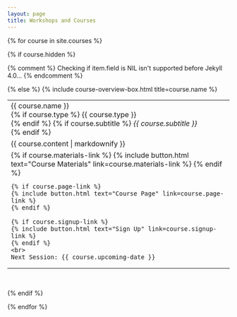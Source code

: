 ```yaml
---
layout: page
title: Workshops and Courses
---
```

{% for course in site.courses %}

{% if course.hidden %}

  {% comment %} Checking if item.field is NIL isn't supported before Jekyll 4.0... {% endcomment %}

{% else %}
  {% include course-overview-box.html title=course.name %}

  <table class="training-courses"><tr>
  <td class="course-title" id="{{ course.name | slugify }}">
    <span class="course-name">{{ course.name }}</span>
    <br>
    {% if course.type %}
    {{ course.type }}<br>
    {% endif %}
    {% if course.subtitle %}
    <i>{{ course.subtitle }}</i><br>
    {% endif %}
  </td>
  </tr><tr>
  <td class="course-content">{{ course.content | markdownify }}</td>
  </tr><tr>
  <td class="course-upcoming-date">
    {% if course.materials-link %}
    {% include button.html text="Course Materials" link=course.materials-link %}
    {% endif %}

    {% if course.page-link %}
    {% include button.html text="Course Page" link=course.page-link %}
    {% endif %}

    {% if course.signup-link %}
    {% include button.html text="Sign Up" link=course.signup-link %}
    {% endif %}
    <br>
    Next Session: {{ course.upcoming-date }}
  </td>
  </tr></table>
  <br>

{% endif %}

{% endfor %}

